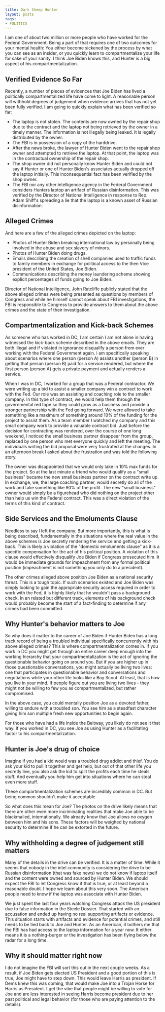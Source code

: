 ```yaml
---
title: Dark Sheep Hunter
layout: posts
tags:
- POLITICS
---
```

I am one of about two million or more people who have worked for the Federal Government. Being a part of that requires one of two outcomes for your mental health: You either become sickened by the process by what you can see as an insider, or you quickly learn to compartmentalize your life for sake of your sanity. I think Joe Biden knows this, and Hunter is a big aspect of his compartmentalization.

## Verified Evidence So Far
Recently, a number of pieces of evidences that Joe Biden has lived a politically compartmentalized life have come to light. A reasonable person will withhold degrees of judgement when evidence arrives that has not yet been fully verified. I am going to quickly explain what has been verified so far:

* The laptop is not stolen. The contents are now owned by the repair shop due to the contract and the laptop not being retrieved by the owner in a timely manner. The information is not illegally being leaked. It is legally distributed by the owner.
* The FBI is in possession of a copy of the harddrive.
* After the news broke, the lawyer of Hunter Biden went to the repair shop owner and attempted to retrieve the laptop. At that point, the laptop was in the contractual ownership of the repair shop.
* The shop owner did not personally know Hunter Biden and could not say if Hunter or one of Hunter Biden's associates actually dropped off the laptop initially. This inconsequential fact has been verified by the shop owner.
* The FBI nor any other intelligence agency in the Federal Government considers Hunters laptop an artifact of Russian disinformation. This was verified by the Director of National Intelligence in response to Rep. Adam Shiff's spreading a lie that the laptop is a known asset of Russian disinformation.

## Alleged Crimes

And here are a few of the alleged crimes depicted on the laptop:

* Photos of Hunter Biden breaking international law by personally being involved in the abuse and sex slavery of minors.
* Photos of Hunter Biden doing drugs.
* Emails describing the creation of shell companies used to traffic funds to family members in exchange for political access to the then Vice president of the United States, Joe Biden.
* Communications describing the money laundering scheme showing explicit percentages of funds going to Joe Biden.

Director of National Intelligence, John Ratcliffe publicly stated that the above alleged crimes were being presented as questions by members of Congress and while he himself cannot speak about FBI investigations, the FBI is responsible to Congress to provide answers to them about the above crimes and the state of their investigation.

## Compartmentalization and Kick-back Schemes

As someone who has worked in DC, I am certain I am not alone in having witnessed the kick-back scheme described in the above emails. They are both illegal and if violated in ignorance disqualify a person from ever working with the Federal Government again. I am specifically speaking about scenarios where one person (person A) assists another (person B) in getting that person (person B) paid for a service rendered, but where the first person (person A) gets a private payment and actually renders a service.

When I was in DC, I worked for a group that was a Federal contractor. We were writing up a bid to assist a smaller company win a contract to work with the Fed. Our role was an assisting and coaching role to the smaller company. In this type of contract, we would help them through the governmental red tape so they could grow as a business and provide a stronger partnership with the Fed going forward. We were allowed to take something like a maximum of something around 10% of the funding for the project to assist them. As a team member I watched my company and this small company work to provide a valuable contract bid. Just before the decision for contracting was rendered, over the course of one long weekend, I noticed the small business partner disappear from the group, replaced by one person who met everyone quickly and left the meeting. The individuals writing the bid proposal were very frustrated at the changes. In an afternoon break I asked about the frustration and was told the following story.

The owner was disappointed that we would only take in 10% max funds for the project. So at the last minute a friend who would qualify as a "small business" became the new small business partner on the contract write up. In exchange, we, the large coaching partner, would secretly do all of the work and take something like 90% of the profit. The new "small business" owner would simply be a figurehead who did nothing on the project other than help us win the Federal contract. This was a direct violation of the terms of this kind of contract.

## Side Services and the Emoluments Clause

Needless to say I left the company. But more importantly, this is what is being described, fundamentally in the situations where the real value in the above schemes is Joe secretly rendering the service and getting a kick-back. This is likely a violation of the "domestic emoluments clause" as it is a specific compensation for the act of his political position. A violation of this clause would effectively disqualify Joe Biden if Congress prosecuted him. It would be immediate grounds for impeachment from any formal political position (impeachment is not something you only do to a president).

The other crimes alleged above position Joe Biden as a national security threat. This is a tough topic. If such scenarios existed and Joe Biden was simply looking to gain the appropriate security access required in order to work with the Fed, it is highly likely that he wouldn't pass a background check. In an related but different track, elements of his background check would probably become the start of a fact-finding to determine if any crimes had been committed.

## Why Hunter's behavior matters to Joe

So why does it matter to the career of Joe Biden if Hunter Biden has a long track record of being a troubled individual specifically concurrently with his above alleged crimes? This is where compartmentalization comes in. If you work in DC you might get through an entire career deep enough into the working hierarchy that your compartmentalization is the act of ignoring the questionable behavior going on around you. But if you are higher up in those questionable conversations, you might actually be living two lives: one that participates in questionable behavior and conversations and negotiations while your other life looks like a Boy Scout. At least, that is how you live in your mind. If people figure out you are living two lives - they might not be willing to few you as compartmentalized, but rather compromised.

In the above case, you could mentally position Joe as a devoted father, willing to endure with a troubled son. You see him as a steadfast character giving him son multiple fresh new opportunities to begin again. 

For those who have had a life inside the Beltway, you likely do not see it that way. If you worked in DC, you see Joe as using Hunter as a facilitating factor to his compartmentalization.

## Hunter is Joe's drug of choice

Imagine if you had a kid would was a troubled drug addict and thief. You do ask your kid to pull it together and get help, but out of that other life you secretly live, you also ask the kid to split the profits each time he steals stuff. And eventually you help him get into situations where he can steal even more stuff.

These compartmentalization schemes are incredibly common in DC. But being common shouldn't make it acceptable.

So what does this mean for Joe? The photos on the drive likely means that there are other even more incriminating realities that make Joe able to be blackmailed, internationally. We already know that Joe allows no oxygen between him and his sons. These factors will be weighed by national security to determine if he can be extorted in the future.

## Why withholding a degree of judgement still matters

Many of the details in the drive can be verified. It is a matter of time. While it seems that nobody in the intel community is considering the drive to be Russian disinformation (that was fake news) we do not know if laptop itself and the content were owned and sourced by Hunter Biden. We should expect the FBI to let Congress know if that is true, or at least beyond a reasonable doubt. I hope we learn about this very soon. The American people need to know if the laptop was associate with Hunter Biden.

We just spent the last four years watching Congress attack the US president due to false information in the Steele Dossier. That started with an accusation and ended up having no real supporting artifacts or evidence. This situation starts with artifacts and evidence for potential crimes, and still needs to be tied back to Joe and Hunter. As an American, it bothers me that the FBI has had access to the laptop information for a year now. It either means it is a nothing-burger or the investigation has been flying below the radar for a long time.

## Why it should matter right now

I do not imagine the FBI will sort this out in the next couple weeks. As a result, if Joe Biden gets elected US President and a good portion of this is true, Joe might have to step down. This would leave Harris as president. If Dems knew this was coming, that would make Joe into a Trojan Horse for Harris as President. I get the vibe that people might be willing to vote for Joe and are less interested in seeing Harris become president due to her past political and legal behavior (for those who are paying attention to the details).